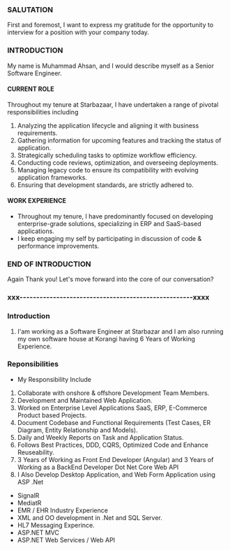 ### SALUTATION
First and foremost, I want to express my gratitude for the opportunity to interview for a position with your company today.

### INTRODUCTION
My name is Muhammad Ahsan, and I would describe myself as a Senior Software Engineer.

#### CURRENT ROLE
Throughout my tenure at Starbazaar, I have undertaken a range of pivotal responsibilities including
1. Analyzing the application lifecycle and aligning it with business requirements.
2. Gathering information for upcoming features and tracking the status of application.
3. Strategically scheduling tasks to optimize workflow efficiency.
4. Conducting code reviews, optimization, and overseeing deployments.
5. Managing legacy code to ensure its compatibility with evolving application frameworks.
6. Ensuring that development standards, are strictly adhered to.

#### WORK EXPERIENCE
- Throughout my tenure, I have predominantly focused on developing enterprise-grade solutions, specializing in ERP and SaaS-based applications.
- I keep engaging my self by participating in discussion of code & performance improvements.

### END OF INTRODUCTION
Again Thank you! Let's move forward into the core of our conversation?


### xxx----------------------------------------------------xxxx
### Introduction 
1. I'am working as a Software Engineer at Starbazar and I am also running my own software house at Korangi having 6 Years of Working Experience.

### Reponsibilities
- My Responsibility Include 
1. Collaborate with onshore & offshore Development Team Members.
2. Development and Maintained Web Application.
3. Worked on Enterprise Level Applications SaaS, ERP, E-Commerce Product based Projects.
4. Document Codebase and Functional Requirements (Test Cases, ER Diagram, Entity Relationship and Models).
5. Daily and Weekly Reports on Task and Application Status.
6. Follows Best Practices, DDD, CQRS, Optimized Code and Enhance Reuseability.
7. 3 Years of Working as Front End Developer (Angular) and 3 Years of Working as a BackEnd Developer Dot Net Core Web API 
8. I Also Develop Desktop Application, and Web Form Application using ASP .Net

- SignalR
- MediatR
- EMR / EHR Industry Experience
- XML and OO development in .Net and SQL Server.
- HL7 Messaging Experince.
- ASP.NET MVC
- ASP.NET Web Services / Web API
